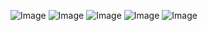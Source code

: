 ![Image](Screenshot(28).png)
![Image](Screenshot(29).png)
![Image](Screenshot(30).png)
![Image](Screenshot(31).png)
![Image](Screenshot2023-10-20184004.png)
